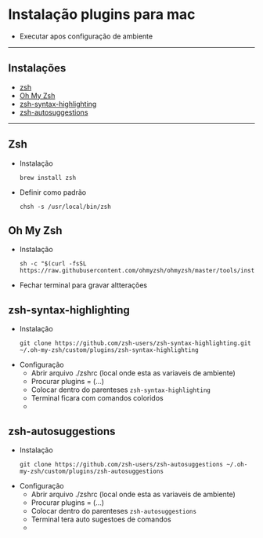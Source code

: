 # Instalação plugins para mac
- Executar apos configuração de ambiente


***
## Instalações
- [zsh](./Plugins.md#zsh)
- [Oh My Zsh](./Plugins.md#Oh-My-Zsh)
- [zsh-syntax-highlighting](./Plugins.md#zsh-syntax-highlighting)
- [zsh-autosuggestions](./Plugins.md#zsh-autosuggestions)
***
## Zsh
- Instalação
    ```
    brew install zsh
    ```
- Definir como padrão
    ```
    chsh -s /usr/local/bin/zsh
    ```
## Oh My Zsh
- Instalação
    ```
    sh -c "$(curl -fsSL https://raw.githubusercontent.com/ohmyzsh/ohmyzsh/master/tools/install.sh)"
    ```
- Fechar terminal para gravar altterações
## zsh-syntax-highlighting
- Instalação
    ```
    git clone https://github.com/zsh-users/zsh-syntax-highlighting.git ~/.oh-my-zsh/custom/plugins/zsh-syntax-highlighting
    ```
- Configuração
    - Abrir arquivo ./zshrc (local onde esta as variaveis de ambiente)
    - Procurar plugins = (...)
    - Colocar dentro do parenteses `zsh-syntax-highlighting`
    - Terminal ficara com comandos coloridos 
    - [](../Img/zsh-syntax-highlighting.png)
## zsh-autosuggestions
- Instalação
    ```
    git clone https://github.com/zsh-users/zsh-autosuggestions ~/.oh-my-zsh/custom/plugins/zsh-autosuggestions
    ```
- Configuração
    - Abrir arquivo ./zshrc (local onde esta as variaveis de ambiente)
    - Procurar plugins = (...)
    - Colocar dentro do parenteses `zsh-autosuggestions`
    - Terminal tera auto sugestoes de comandos
    - [](../Img/zsh-autosuggestions.png)


